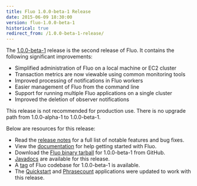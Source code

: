 ```yaml
---
title: Fluo 1.0.0-beta-1 Release
date: 2015-06-09 18:30:00
version: fluo-1.0.0-beta-1
historical: true
redirect_from: /1.0.0-beta-1-release/
---
```


The [1.0.0-beta-1][release] release is the second release of Fluo.  It contains the following significant improvements:

 * Simplified administration of Fluo on a local machine or EC2 cluster
 * Transaction metrics are now viewable using common monitoring tools
 * Improved processing of notifications in Fluo workers
 * Easier management of Fluo from the command line
 * Support for running multiple Fluo applications on a single cluster
 * Improved the deletion of observer notifications

This release is not recommended for production use.  There is no upgrade path from 1.0.0-alpha-1 to 1.0.0-beta-1.

Below are resources for this release:

 * Read the [release notes][notes] for a full list of notable features and bug fixes.
 * View the [documentation] for help getting started with Fluo.
 * Download the [Fluo binary tarball][release] for 1.0.0-beta-1 from GitHub.
 * [Javadocs][apidocs] are available for this release.
 * A [tag] of Fluo codebase for 1.0.0-beta-1 is available.
 * The [Quickstart] and [Phrasecount] applications were updated to work with this release.

[release]: https://github.com/fluo-io/fluo/releases/tag/1.0.0-beta-1
[notes]: /release-notes/fluo-1.0.0-beta-1/
[apidocs]: /apidocs/fluo/1.0.0-beta-1/
[documentation]: /docs/fluo/1.0.0-beta-1/
[tag]: https://github.com/fluo-io/fluo/tree/1.0.0-beta-1
[Quickstart]: https://github.com/fluo-io/fluo-quickstart
[Phrasecount]: https://github.com/fluo-io/phrasecount

